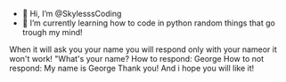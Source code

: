 - 👋 Hi, I’m @SkylesssCoding
- 🌱 I’m currently learning how to code in python random things that go trough my mind!

When it will ask you your name you will respond only with your nameor it won't work!
"What's your name?
How to respond: George
How to not respond: My name is George
Thank you! And i hope you will like it!
